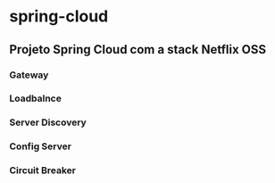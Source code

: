 # spring-cloud


## Projeto Spring Cloud com a stack Netflix OSS

### Gateway

### Loadbalnce

### Server Discovery

### Config Server

### Circuit Breaker



